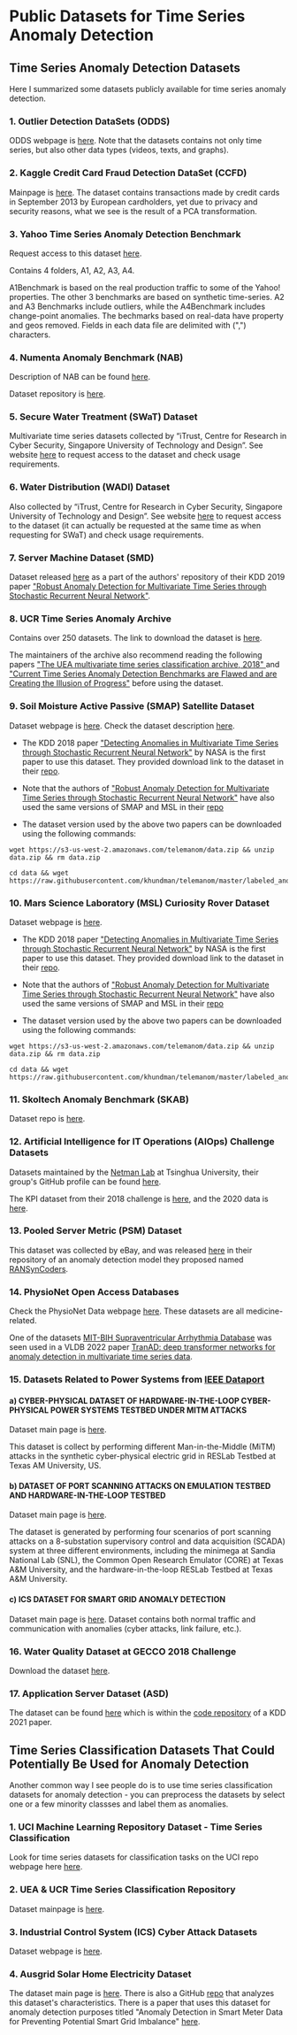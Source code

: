 # Public Datasets for Time Series Anomaly Detection

## Time Series Anomaly Detection Datasets

Here I summarized some datasets publicly available for time series anomaly detection.

### 1. Outlier Detection DataSets (ODDS)

ODDS webpage is [here](http://odds.cs.stonybrook.edu/). Note that the datasets contains not only time series, but also other data types (videos, texts, and graphs).

### 2. Kaggle Credit Card Fraud Detection DataSet (CCFD)

Mainpage is [here](https://www.kaggle.com/datasets/mlg-ulb/creditcardfraud). The dataset contains transactions made by credit cards in September 2013 by European cardholders, yet due to privacy and security reasons, what we see is the result of a PCA transformation.

### 3. Yahoo Time Series Anomaly Detection Benchmark

Request access to this dataset [here](https://webscope.sandbox.yahoo.com/catalog.php?datatype=s&did=70).

Contains 4 folders, A1, A2, A3, A4. 

A1Benchmark is based on the real production traffic to some of the Yahoo! properties. The other 3 benchmarks are based on synthetic time-series. A2 and A3 Benchmarks include outliers, while the A4Benchmark includes change-point anomalies. The bechmarks based on real-data have property and geos removed. Fields in each data file are delimited with (",") characters.

### 4. Numenta Anomaly Benchmark (NAB)

Description of NAB can be found [here](https://numenta.com/machine-intelligence-technology/numenta-anomaly-benchmark/).

Dataset repository is [here](https://github.com/numenta/NAB).

### 5. Secure Water Treatment (SWaT) Dataset

Multivariate time series datasets collected by “iTrust, Centre for Research in Cyber Security, Singapore University of Technology and Design”. See website [here](https://itrust.sutd.edu.sg/itrust-labs_datasets/dataset_info/#swat) to request access to the dataset and check usage requirements.

### 6. Water Distribution (WADI) Dataset

Also collected by “iTrust, Centre for Research in Cyber Security, Singapore University of Technology and Design”. See website [here](https://itrust.sutd.edu.sg/itrust-labs_datasets/dataset_info/#wadi) to request access to the dataset (it can actually be requested at the same time as when requesting for SWaT) and check usage requirements.

### 7. Server Machine Dataset (SMD)

Dataset released [here](https://github.com/NetManAIOps/OmniAnomaly/tree/master/ServerMachineDataset) as a part of the authors' repository of their KDD 2019 paper ["Robust Anomaly Detection for Multivariate Time Series through Stochastic Recurrent Neural Network"](https://dl.acm.org/doi/10.1145/3292500.3330672).

### 8. UCR Time Series Anomaly Archive

Contains over 250 datasets. The link to download the dataset is [here](https://www.cs.ucr.edu/~eamonn/time_series_data_2018/). 

The maintainers of the archive also recommend reading the following papers ["The UEA multivariate time series classification archive, 2018" ](https://arxiv.org/abs/1811.00075) and ["Current Time Series Anomaly Detection Benchmarks are Flawed and are Creating the Illusion of Progress"](https://arxiv.org/abs/2009.13807) before using the dataset.

### 9. Soil Moisture Active Passive (SMAP) Satellite Dataset 

Dataset webpage is [here](https://nsidc.org/data/smap/smap-data.html). Check the dataset description [here](https://smap.jpl.nasa.gov/data/?_ga=2.138417011.1712228197.1658525020-1435945832.1658525020).

* The KDD 2018 paper ["Detecting Anomalies in Multivariate Time Series through Stochastic Recurrent Neural Network"](https://arxiv.org/abs/1802.04431) by NASA is the first paper to use this dataset. They provided download link to the dataset in their [repo](https://github.com/khundman/telemanom).

* Note that the authors of ["Robust Anomaly Detection for Multivariate Time Series through Stochastic Recurrent Neural Network"](https://dl.acm.org/doi/10.1145/3292500.3330672) have also used the same versions of SMAP and MSL in their [repo](https://github.com/NetManAIOps/OmniAnomaly)

* The dataset version used by the above two papers can be downloaded using the following commands:

```shell
wget https://s3-us-west-2.amazonaws.com/telemanom/data.zip && unzip data.zip && rm data.zip

cd data && wget https://raw.githubusercontent.com/khundman/telemanom/master/labeled_anomalies.csv
```


### 10. Mars Science Laboratory (MSL) Curiosity Rover Dataset

Dataset webpage is [here](https://pds-atmospheres.nmsu.edu/data_and_services/atmospheres_data/Mars/Mars.html).

* The KDD 2018 paper ["Detecting Anomalies in Multivariate Time Series through Stochastic Recurrent Neural Network"](https://arxiv.org/abs/1802.04431) by NASA is the first paper to use this dataset. They provided download link to the dataset in their [repo](https://github.com/khundman/telemanom).

* Note that the authors of ["Robust Anomaly Detection for Multivariate Time Series through Stochastic Recurrent Neural Network"](https://dl.acm.org/doi/10.1145/3292500.3330672) have also used the same versions of SMAP and MSL in their [repo](https://github.com/NetManAIOps/OmniAnomaly)

* The dataset version used by the above two papers can be downloaded using the following commands:

```shell
wget https://s3-us-west-2.amazonaws.com/telemanom/data.zip && unzip data.zip && rm data.zip

cd data && wget https://raw.githubusercontent.com/khundman/telemanom/master/labeled_anomalies.csv
```

### 11. Skoltech Anomaly Benchmark (SKAB)
Dataset repo is [here](https://github.com/waico/SKAB).

### 12. Artificial Intelligence for IT Operations (AIOps) Challenge Datasets
Datasets maintained by the [Netman Lab](https://netman.aiops.org/) at Tsinghua University, their group's GitHub profile can be found [here](https://github.com/NetManAIOps).

The KPI dataset from their 2018 challenge is [here](https://github.com/NetManAIOps/KPI-Anomaly-Detection), and the 2020 data is [here](https://github.com/NetManAIOps/AIOps-Challenge-2020-Data).

### 13. Pooled Server Metric (PSM) Dataset
This dataset was collected by eBay, and was released [here](https://github.com/eBay/RANSynCoders/tree/main/data) in their repository of an anomaly detection model they proposed named [RANSynCoders](https://github.com/eBay/RANSynCoders).

### 14. PhysioNet Open Access Databases
Check the PhysioNet Data webpage [here](https://physionet.org/about/database/). These datasets are all medicine-related.

One of the datasets [MIT-BIH Supraventricular Arrhythmia Database](https://physionet.org/content/svdb/1.0.0/) was seen used in a VLDB 2022 paper [TranAD: deep transformer networks for anomaly detection in multivariate time series data](https://github.com/imperial-qore/TranAD).

### 15. Datasets Related to Power Systems from [IEEE Dataport](https://ieee-dataport.org/)

#### a) CYBER-PHYSICAL DATASET OF HARDWARE-IN-THE-LOOP CYBER-PHYSICAL POWER SYSTEMS TESTBED UNDER MITM ATTACKS

Dataset main page is [here](https://ieee-dataport.org/documents/cyber-physical-dataset-hardware-loop-cyber-physical-power-systems-testbed-under-mitm). 

This dataset is collect by performing different Man-in-the-Middle (MiTM) attacks in the synthetic cyber-physical electric grid in RESLab Testbed at Texas AM University, US.

#### b) DATASET OF PORT SCANNING ATTACKS ON EMULATION TESTBED AND HARDWARE-IN-THE-LOOP TESTBED

Dataset main page is [here](https://ieee-dataport.org/documents/dataset-port-scanning-attacks-emulation-testbed-and-hardware-loop-testbed). 

The dataset is generated by performing four scenarios of port scanning attacks on a 8-substation supervisory control and data acquisition (SCADA) system at three different environments, including the minimega at Sandia National Lab (SNL), the Common Open Research Emulator (CORE) at Texas A&M University, and the hardware-in-the-loop RESLab Testbed at Texas A&M University. 

#### c) ICS DATASET FOR SMART GRID ANOMALY DETECTION

Dataset main page is [here](https://ieee-dataport.org/documents/ics-dataset-smart-grid-anomaly-detection). Dataset contains both normal traffic and communication with anomalies (cyber attacks, link failure, etc.).


### 16. Water Quality Dataset at GECCO 2018 Challenge

Download the dataset [here](https://www.spotseven.de/gecco/gecco-challenge/gecco-challenge-2018/).

### 17. Application Server Dataset (ASD)

The dataset can be found [here](https://github.com/zhhlee/InterFusion/tree/main/data) which is within the [code repository](https://github.com/zhhlee/InterFusion) of a KDD 2021 paper.


## Time Series Classification Datasets That Could Potentially Be Used for Anomaly Detection

Another common way I see people do is to use time series classification datasets for anomaly detection - you can preprocess the datasets by select one or a few minority classses and label them as anomalies.

### 1. UCI Machine Learning Repository Dataset - Time Series Classification

Look for time series datasets for classification tasks on the UCI repo webpage here [here](https://archive.ics.uci.edu/ml/datasets.php?format=&task=cla&att=&area=&numAtt=&numIns=&type=ts&sort=nameUp&view=table).

### 2. UEA & UCR Time Series Classification Repository
Dataset mainpage is [here](http://www.timeseriesclassification.com/dataset.php).

### 3. Industrial Control System (ICS) Cyber Attack Datasets
Dataset webpage is [here](https://sites.google.com/a/uah.edu/tommy-morris-uah/ics-data-sets).

### 4. Ausgrid Solar Home Electricity Dataset
The dataset main page is [here](https://www.ausgrid.com.au/Industry/Our-Research/Data-to-share/Solar-home-electricity-data). There is also a GitHub [repo](https://github.com/pierre-haessig/ausgrid-solar-data) that analyzes this dataset's characteristics. There is a paper that uses this dataset for anomaly detection purposes titled "Anomaly Detection in Smart Meter Data for Preventing Potential Smart Grid Imbalance" [here](https://dl.acm.org/doi/abs/10.1145/3508259.3508281).

